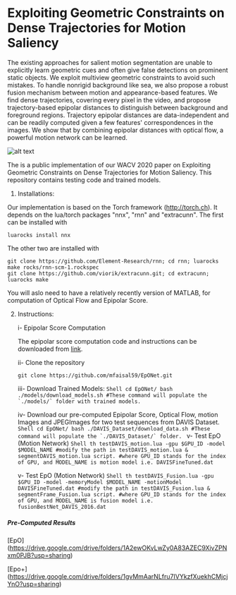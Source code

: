 # Exploiting Geometric Constraints on Dense Trajectories for Motion Saliency

The existing approaches for salient motion segmentation are unable to explicitly learn geometric cues and often give false detections on prominent static objects. We exploit multiview geometric constraints to avoid such mistakes. To handle nonrigid background like sea, we also propose a robust fusion mechanism between motion and appearance-based features. We find dense trajectories, covering every pixel in the video, and propose trajectory-based epipolar distances to distinguish between background and foreground regions. Trajectory epipolar distances are data-independent and can be readily computed given a few features' correspondences in the images. We show that by combining epipolar distances with optical flow, a powerful motion network can be learned.

![alt text](https://github.com/mfaisal59/EpONet/blob/master/images/flowDiagram.png)

The is a public implementation of our WACV 2020 paper on Exploiting Geometric Constraints on Dense Trajectories for Motion Saliency. This repository contains testing code and trained models.

1. Installations:

Our implementation is based on the Torch framework (http://torch.ch). It depends on the lua/torch packages "nnx", "rnn" and "extracunn". The first can be installed with

	luarocks install nnx 

The other two are installed with 
	
	git clone https://github.com/Element-Research/rnn; cd rnn; luarocks make rocks/rnn-scm-1.rockspec
	git clone https://github.com/viorik/extracunn.git; cd extracunn; luarocks make 

You will aslo need to have a relatively recently version of MATLAB, for computation of Optical Flow and Epipolar Score. 

2. Instructions:

	i- Epipolar Score Computation
	
	The epipolar score computation code and instructions can be downloaded from [link](https://github.com/mfaisal59/EpipolarScore). 

	ii- Clone the repository
		
	```
	git clone https://github.com/mfaisal59/EpONet.git
	```
	
	iii- Download Trained Models:
		```Shell
		cd EpONet/
		bash ./models/download_models.sh
		#These command will populate the `./models/` folder with trained models.
		```

	iv- Download our pre-computed Epipolar Score, Optical Flow, motion Images and JPEGImages for two test sequences from DAVIS Dataset.
		```Shell
		cd EpONet/
		bash ./DAVIS_Dataset/download_data.sh
		#These command will populate the `./DAVIS_Dataset/` folder.
		```
	v- Test EpO (Motion Network)
		```Shell
		th testDAVIS_motion.lua -gpu $GPU_ID -model $MODEL_NAME
		#modify the path in testDAVIS_motion.lua & segmentDAVIS_motion.lua script.
		#where GPU_ID stands for the index of GPU, and MODEL_NAME is motion model i.e. DAVISFineTuned.dat
		```

	v- Test EpO (Motion Network)
		```Shell
		th testDAVIS_Fusion.lua -gpu $GPU_ID -model -memoryModel $MODEL_NAME -motionModel DAVISFineTuned.dat
		#modify the path in testDAVIS_Fusion.lua & segmentFrame_Fusion.lua script.
		#where GPU_ID stands for the index of GPU, and MODEL_NAME is fusion model i.e. fusionBestNet_DAVIS_2016.dat
		```
		
##### Pre-Computed Results
[EpO] (https://drive.google.com/drive/folders/1A2ewOKvLwZy0A83AZEC9XivZPNxm0PJB?usp=sharing)

[Epo+] (https://drive.google.com/drive/folders/1gvMmAarNLfru7IVYkzfXuekhCMjcjYnO?usp=sharing)
